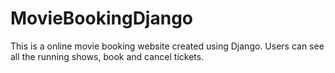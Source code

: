 # MovieBookingDjango
This is a online movie booking website created using Django. Users can see all the running shows, book and cancel tickets.
